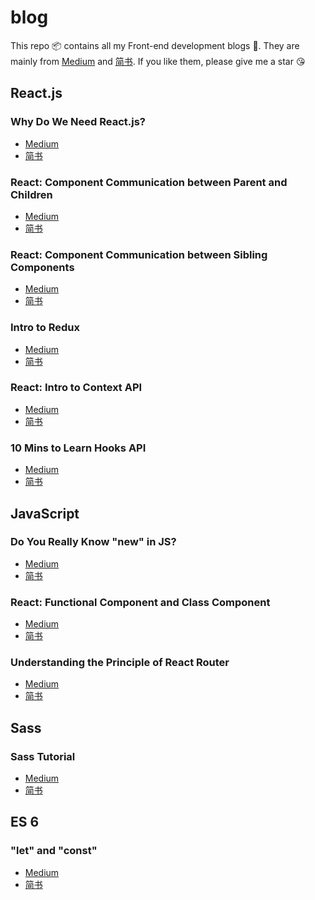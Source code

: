 # blog
This repo 📦 contains all my Front-end development blogs 📒. 
They are mainly from [Medium](https://medium.com/@haixiang6123) and [简书](https://www.jianshu.com/u/0340be4082b5).
If you like them, please give me a star 😘

## React.js

### Why Do We Need React.js?
* [Medium](https://medium.com/@haixiang6123/why-do-we-need-react-js-d158b95e1df3)
* [简书](https://www.jianshu.com/p/55a55e271ebe)

### React: Component Communication between Parent and Children
* [Medium](https://medium.com/@haixiang6123/react-communication-between-parent-and-children-925a7bb0c517)
* [简书](https://www.jianshu.com/p/f5b75a6e3105)

### React: Component Communication between Sibling Components
* [Medium](https://medium.com/@haixiang6123/react-js-component-communication-between-sibling-components-1fdd21328c64)
* [简书](https://www.jianshu.com/p/c4d3e194a699)

### Intro to Redux
* [Medium](https://medium.com/@haixiang6123/intro-to-redux-c6a74c58c685)
* [简书](https://www.jianshu.com/p/733f0f664ee3)

### React: Intro to Context API
* [Medium](https://medium.com/@haixiang6123/react-intro-to-context-api-15915735f257)
* [简书](https://www.jianshu.com/p/4aa68108d7d0o)

### 10 Mins to Learn Hooks API
* [Medium](https://medium.com/@haixiang6123/10-mins-to-learn-hooks-api-d70ee7b01e11)
* [简书](https://www.jianshu.com/p/9047d28218cd)

## JavaScript

### Do You Really Know "new" in JS?
* [Medium](https://medium.com/@haixiang6123/do-you-really-know-new-in-js-6ce794874f44)
* [简书](https://www.jianshu.com/p/0b31c965f9ce)

### React: Functional Component and Class Component
* [Medium](https://medium.com/@haixiang6123/react-js-functional-component-and-class-component-6a6b04194b51)
* [简书](https://www.jianshu.com/p/a6e70fd35674)

### Understanding the Principle of React Router
* [Medium](https://medium.com/@haixiang6123/understanding-the-principle-of-react-router-5c9cd62a7d60)
* [简书](https://www.jianshu.com/p/53dc287a8020)

## Sass

### Sass Tutorial
* [Medium](https://medium.com/@haixiang6123/sass-tutorial-d25ecccc2132)
* [简书](https://www.jianshu.com/p/da33dd1bdffd)

## ES 6

### "let" and "const"
* [Medium](https://medium.com/@haixiang6123/let-and-const-b6fc0311d825)
* [简书](https://www.jianshu.com/p/1a49138ddbc9)
